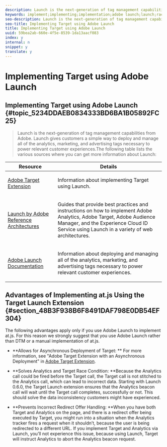 ```yaml
---
description: Launch is the next-generation of tag management capabilities from Adobe. Launch gives customers a simple way to deploy and manage all of the analytics, marketing, and advertising tags necessary to power relevant customer experiences.
keywords: implement;implementing;implementation;adobe launch;launch;race;redirect
seo-description: Launch is the next-generation of tag management capabilities from Adobe. Launch gives customers a simple way to deploy and manage all of the analytics, marketing, and advertising tags necessary to power relevant customer experiences.
seo-title: Implementing Target using Adobe Launch
title: Implementing Target using Adobe Launch
uuid: 59bea2ab-660e-4f5e-8539-1da13aacf083
index: y
internal: n
snippet: y
translate: y
---
```


# Implementing Target using Adobe Launch

## Implementing Target using Adobe Launch {#topic_5234DDAEB0834333BD6BA1B05892FC25}
>Launch is the next-generation of tag management capabilities from Adobe. Launch gives customers a simple way to deploy and manage all of the analytics, marketing, and advertising tags necessary to power relevant customer experiences.The following table lists the various sources where you can get more information about Launch: 



<table id="table_A85F2CEBF9C54DE780DB1668755D9DFB"> 
 <thead> 
  <tr> 
   <th colname="col1" class="entry"> Resource </th> 
   <th colname="col2" class="entry"> Details </th> 
  </tr>
 </thead>
 <tbody> 
  <tr> 
   <td colname="col1"> <p><a href="https://docs.adobelaunch.com/extension-reference/adobe-target-extension" format="https" scope="external"> Adobe Target Extension</a> </p> </td> 
   <td colname="col2"> <p>Information about implementing Target using Launch. </p> </td> 
  </tr> 
  <tr> 
   <td colname="col1"> <p><a href="https://helpx.adobe.com/experience-manager/kt/integration/using/launch-reference-architecture-guides.html" format="html" scope="external"> Launch by Adobe Reference Architectures</a> </p> </td> 
   <td colname="col2"> <p>Guides that provide best practices and instructions on how to implement Adobe Analytics, Adobe Target, Adobe Audience Manager, and the Experience Cloud ID Service using Launch in a variety of web architectures. </p> </td> 
  </tr> 
  <tr> 
   <td colname="col1"><a href="https://docs.adobelaunch.com/getting-started" format="https" scope="external"> Adobe Launch Documentation</a> </td> 
   <td colname="col2"> <p>Information about deploying and managing all of the analytics, marketing, and advertising tags necessary to power relevant customer experiences. </p> </td> 
  </tr> 
 </tbody> 
</table>


## Advantages of Implementing at.js Using the Target Launch Extension {#section_48B3F938B6F8491DAF798E0DB54EF304}

The following advantages apply only if you use Adobe Launch to implement at.js. For this reason we strongly suggest that you use Adobe Launch rather than DTM or a manual implementation of at.js. 


* **Allows for Asynchronous Deployment of Target: ** For more information, see "Adobe Target Extension with an Asynchronous Deployment" in [ Adobe Target Extension](https://docs.adobelaunch.com/extension-reference/adobe-target-extension). 

* **Solves Analytics and Target Race Condition: **Because the Analytics call could be fired before the Target call, the Target call is not stitched to the Analytics call, which can lead to incorrect data. Starting with Launch 0.6.0, the Target Launch extension ensures that the Analytics beacon call will wait until the Target call completes, successfully or not. This should solve the data inconsistency customers might have experienced. 

* **Prevents Incorrect Redirect Offer Handling: **When you have both Target and Analytics on the page, and there is a redirect offer being executed by Target, you might run into a situation when the Analytics tracker fires a request when it shouldn’t, because the user is being redirected to a different URL. If you implement Target and Analytics via Launch, you’ll not experience this issue, because using Launch, Target will instruct Analytics to abort the Analytics beacon request. 


